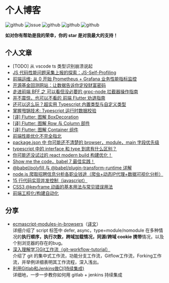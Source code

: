 # 个人博客
![[github](https://github.com/SunshowerC/blog)](https://img.shields.io/github/stars/sunshowerc/blog)
![[issue](https://github.com/SunshowerC/blog/issues)](https://img.shields.io/github/issues/sunshowerc/blog?color=green&label=%E6%96%87%E7%AB%A0%E6%95%B0)
![[github](https://github.com/SunshowerC/blog)](https://img.shields.io/github/forks/sunshowerc/blog)
![[github](https://github.com/SunshowerC/blog)](https://img.shields.io/github/watchers/sunshowerc/blog)
![[github](https://github.com/SunshowerC/blog)](https://img.shields.io/badge/If%20it%20helps-STAR%20it-red)



**如对你有帮助是我的荣幸，你的 star 是对我最大的支持！**


## 个人文章
- [TODO] 从 vscode ts 类型识别崩溃说起
- [JS 代码性能问题采集上报的探索：JS-Self-Profiling](https://github.com/SunshowerC/blog/issues/23)
- [前端运维: 从 0 开始 Prometheus + Grafana 业务性能指标监控](https://github.com/SunshowerC/blog/issues/21)
- [开源基金回测网站：让数据告诉你定投财富密码](https://github.com/SunshowerC/blog/issues/19)
- [走进前端 BFF 之 可以看但没必要的 grpc-node 拦截器操作指南](https://github.com/SunshowerC/blog/issues/17)
- [并不震惊，也可以不看的 前端 Flutter 劝退指南](https://github.com/Weiyu-Chen/blog/issues/16)
- [还可以这么玩？超实用 Typescript 内置类型与自定义类型](https://github.com/Weiyu-Chen/blog/issues/15)
- [掌握甩锅技术: Typescript 运行时数据校验](https://github.com/Weiyu-Chen/blog/issues/13)
- [[译] Flutter: 图解 BoxDecoration ](https://github.com/Weiyu-Chen/blog/issues/12)
- [[译] Flutter: 图解 Row 与 Column 部件](https://github.com/Weiyu-Chen/blog/issues/11)
- [[译] Flutter: 图解 Container 组件](https://github.com/Weiyu-Chen/blog/issues/10)
- [前端性能优化不完全指北](https://github.com/Weiyu-Chen/blog/issues/9)
- [package.json 中 你可能还不清楚的 browser，module，main 字段优先级](https://github.com/Weiyu-Chen/blog/issues/8)
- [typescript 中的 interface 和 type 到底有什么区别？](https://github.com/Weiyu-Chen/blog/issues/7)
- [你可能还没试过的 react modern build 构建优化！](https://github.com/Weiyu-Chen/blog/issues/6)
- [Show me the code，babel 7 最佳实践！](https://github.com/Weiyu-Chen/blog/issues/5)
- [@babel/polyfill 与 @babel/plugin-transform-runtime 详解](https://github.com/Weiyu-Chen/blog/issues/4)
- [node.js 爬取招聘信息分析各职业钱途（爬虫+动态IP代理+数据可视化分析）](https://github.com/Weiyu-Chen/blog/issues/3)
- [15 行代码实现并发控制（javascript）](https://github.com/Weiyu-Chen/blog/issues/2)
- [CSS3 @keyframe 动画的基本用法与常见错误用法](https://github.com/Weiyu-Chen/blog/issues/18)
- [前端工程化/构建自动化](https://github.com/Weiyu-Chen/blog/issues/1)

## 分享
- [ecmascript-modules-in-browsers](http://www.webhek.com/post/ecmascript-modules-in-browsers.html)（[译文](http://www.webhek.com/post/ecmascript-modules-in-browsers.html)）  
详细介绍了 script 标签中 defer, async，type=module/nomodule 在多种情况的**执行顺序，执行次数，跨域加载情况，同源/跨域 cookie 携带**情况，以及个别浏览器的存在的bug。
- [深入理解学习Git工作流（git-workflow-tutorial）](https://github.com/xirong/my-git/blob/master/git-workflow-tutorial.md)   
介绍了 git 的集中式工作流，功能分支工作流，Gitflow工作流，Forking工作流，并举例详细表明其工作流程，深入浅出。
- [利用Gitlab和Jenkins做CI(持续集成)](https://cloud.tencent.com/developer/article/1326532)      
详细地，一步一步教你如何用 gitlab + jenkins 持续集成


